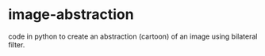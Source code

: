 # image-abstraction
code in python to create an abstraction (cartoon) of an image using bilateral filter.
